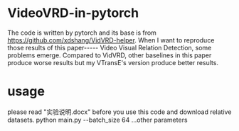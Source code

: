 # VideoVRD-in-pytorch
The code is written by pytorch and its base is from https://github.com/xdshang/VidVRD-helper. When I want to reproduce those results of this paper-----
Video Visual Relation Detection, some problems emerge. Compared to VidVRD, other baselines in this paper produce worse results but my VTransE's version
produce better results. 
# usage
please read "实验说明.docx" before you use this code and download relative datasets.
python main.py --batch_size 64 ...other parameters
